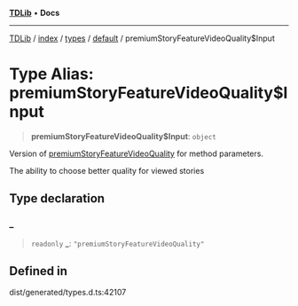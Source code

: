 [**TDLib**](../../../../../../README.md) • **Docs**

***

[TDLib](../../../../../../modules.md) / [index](../../../../../README.md) / [types](../../../README.md) / [default](../README.md) / premiumStoryFeatureVideoQuality$Input

# Type Alias: premiumStoryFeatureVideoQuality$Input

> **premiumStoryFeatureVideoQuality$Input**: `object`

Version of [premiumStoryFeatureVideoQuality](premiumStoryFeatureVideoQuality.md) for method parameters.

The ability to choose better quality for viewed stories

## Type declaration

### \_

> `readonly` **\_**: `"premiumStoryFeatureVideoQuality"`

## Defined in

dist/generated/types.d.ts:42107
